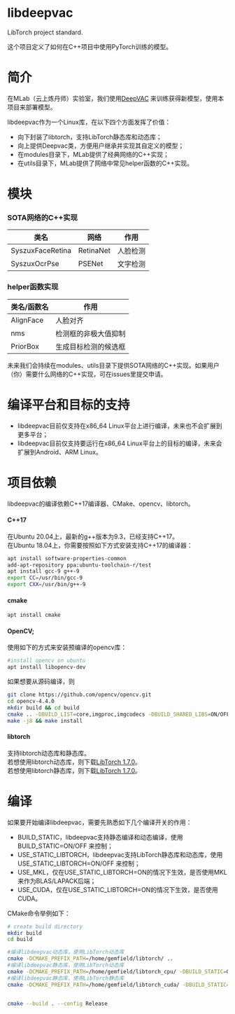 # libdeepvac
LibTorch project standard.  

这个项目定义了如何在C++项目中使用PyTorch训练的模型。

# 简介

在MLab（云上炼丹师）实验室，我们使用[DeepVAC](https://github.com/DeepVAC/deepvac) 来训练获得新模型，使用本项目来部署模型。

libdeepvac作为一个Linux库，在以下四个方面发挥了价值：
- 向下封装了libtorch，支持LibTorch静态库和动态库；
- 向上提供Deepvac类，方便用户继承并实现其自定义的模型；
- 在modules目录下，MLab提供了经典网络的C++实现；
- 在utils目录下，MLab提供了网络中常见helper函数的C++实现。

# 模块
### SOTA网络的C++实现
|类名 | 网络 | 作用 |
|-----|------|------|
|SyszuxFaceRetina| RetinaNet | 人脸检测|
|SyszuxOcrPse | PSENet | 文字检测 |

### helper函数实现
|类名/函数名 | 作用 |
|-----|------|
|AlignFace|人脸对齐|
|nms | 检测框的非极大值抑制|
|PriorBox| 生成目标检测的候选框 |


未来我们会持续在modules、utils目录下提供SOTA网络的C++实现。如果用户（你）需要什么网络的C++实现，可在issues里提交申请。

# 编译平台和目标的支持
- libdeepvac目前仅支持在x86_64 Linux平台上进行编译，未来也不会扩展到更多平台；
- libdeepvac目前仅支持要运行在x86_64 Linux平台上的目标的编译，未来会扩展到Android、ARM Linux。

# 项目依赖
libdeepvac的编译依赖C++17编译器、CMake、opencv、libtorch。

#### C++17
在Ubuntu 20.04上，最新的g++版本为9.3，已经支持C++17。  
在Ubuntu 18.04上，你需要按照如下方式安装支持C++17的编译器：
```bash
apt install software-properties-common
add-apt-repository ppa:ubuntu-toolchain-r/test
apt install gcc-9 g++-9
export CC=/usr/bin/gcc-9
export CXX=/usr/bin/g++-9
```

#### cmake
```bash
apt install cmake
```
  
#### OpenCV;
使用如下的方式来安装预编译的opencv库：
```bash
#install opencv on ubuntu
apt install libopencv-dev
```
如果想要从源码编译，则
```bash
git clone https://github.com/opencv/opencv.git
cd opencv-4.4.0
mkdir build && cd build
cmake .. -DBUILD_LIST=core,imgproc,imgcodecs -DBUILD_SHARED_LIBS=ON/OFF
make -j8 && make install
```

#### libtorch
支持libtorch动态库和静态库。  
若想使用libtorch动态库，则下载[LibTorch 1.7.0](https://download.pytorch.org/libtorch/cu102/libtorch-cxx11-abi-shared-with-deps-1.7.0.zip)。  
若想使用libtorch静态库，则下载[LibTorch 1.7.0]()。


# 编译
如果要开始编译libdeepvac，需要先熟悉如下几个编译开关的作用：
- BUILD_STATIC，libdeepvac支持静态编译和动态编译，使用BUILD_STATIC=ON/OFF 来控制；  
- USE_STATIC_LIBTORCH，libdeepvac支持LibTorch静态库和动态库，使用USE_STATIC_LIBTORCH=ON/OFF 来控制；
- USE_MKL，仅在USE_STATIC_LIBTORCH=ON的情况下生效，是否使用MKL来作为BLAS/LAPACK后端；
- USE_CUDA，仅在USE_STATIC_LIBTORCH=ON的情况下生效，是否使用CUDA。

CMake命令举例如下：

```bash
# create build directory
mkdir build
cd build

#编译libdeepvac动态库，使用LibTorch动态库
cmake -DCMAKE_PREFIX_PATH=/home/gemfield/libtorch/ ..
#编译libdeepvac静态库，使用LibTorch动态库
cmake -DCMAKE_PREFIX_PATH=/home/gemfield/libtorch_cpu/ -DBUILD_STATIC=ON ..
#编译libdeepvac静态库，使用LibTorch静态库
cmake -DCMAKE_PREFIX_PATH=/home/gemfield/libtorch_cuda/ -DBUILD_STATIC=ON -DUSE_STATIC_LIBTORCH=ON -DUSE_MKL=ON -DUSE_CUDA=ON ..


cmake --build . --config Release
```
